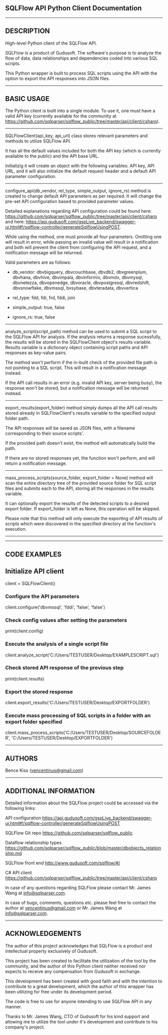 ## SQLFlow API Python Client Documentation

--------------------------------------------------------------------------------------------------------------------------------------------------------------------------------------------------------
DESCRIPTION
--------------------------------------------------------------------------------------------------------------------------------------------------------------------------------------------------------

High-level Python client of the SQLFlow API.

SQLFlow is a product of Gudusoft. The software's purpose is to analyze the flow of data, data relationships and dependencies coded into various SQL scripts.

This Python wrapper is built to process SQL scripts using the API with the option to export the API responses into JSON files.


--------------------------------------------------------------------------------------------------------------------------------------------------------------------------------------------------------
BASIC USAGE
--------------------------------------------------------------------------------------------------------------------------------------------------------------------------------------------------------

The Python client is built into a single module. To use it, one must have a valid API key (currently available for the community at https://github.com/sqlparser/sqlflow_public/tree/master/api/client/csharp).

****************************************************************************************************

SQLFlowClient(api_key, api_url) class stores relevant parameters and methods to utilize SQLFlow API.

It has all the default values included for both the API key (which is currently available to the public) and the API base URL.

Initializig it will create an object with the following variables: API key, API URL, and it will also initialize the default request header and a default API parameter configuration.

****************************************************************************************************

configure_api(db_vendor, rel_type, simple_output, ignore_rs) method is created to change default API parameters as per required. It will change the pre-set API configuration based to provided parameter values.

Detailed explanations regarding API configuration could be found here: https://github.com/sqlparser/sqlflow_public/tree/master/api/client/csharp and here: https://api.gudusoft.com/gspLive_backend/swagger-ui.html#!/sqlflow-controller/generateSqlflowUsingPOST.

While using the method, one must provide all four parameters. Omitting one will result in error, while passing an invalid value will result in a notification and both will prevent the client from configuring the API request, and a notification message will be returned.

Valid parameters are as follows:

- db_vendor: dbvbigquery, dbvcouchbase, dbvdb2, dbvgreenplum, dbvhana, dbvhive, dbvimpala, dbvinformix, dbvmdx, dbvmysql, dbvnetezza, dbvopenedge, dbvoracle, dbvpostgresql, dbvredshift, dbvsnowflake, dbvmssql, bvsybase, dbvteradata, dbvvertica

- rel_type: fdd, fdr, frd, fddi, join

- simple_output: true, false

- ignore_rs: true, false

****************************************************************************************************

analyze_script(script_path) method can be used to submit a SQL script to the SQLFlow API for analysis. If the analysis returns a response sucessfully, the results will be stored in the SQLFlowClient object's results variable. Results variable is a dictionary object containing script paths and API responses as key-value pairs.

The method won't perform if the in-built check of the provided file path is not pointing to a SQL script. This will result in a notification message instead.

If the API call results in an error (e.g. invalid API key, server being busy), the response won't be stored, but a notification message will be returned instead.

****************************************************************************************************

export_results(export_folder) method simply dumps all the API call results stored already in SQLFlowClient's results variable to the specified output folder path.

The API responses will be saved as JSON files, with a filename corresponding to their source scripts'.

If the provided path doesn't exist, the method will automatically build the path.

If there are no stored responses yet, the function won't perform, and will return a notification message.

****************************************************************************************************

mass_process_scripts(source_folder, export_folder = None) method will scan the entire directory tree of the provided source folder for SQL script files and submits each to the API, storing all the responses in the results variable.

It can optionally export the results of the detected scripts to a desired export folder. If export_folder is left as None, this operation will be skipped.

Please note that this method will only execute the exporting of API results of scripts which were discovered in the specified directory at the function's execution.

****************************************************************************************************


--------------------------------------------------------------------------------------------------------------------------------------------------------------------------------------------------------
CODE EXAMPLES
--------------------------------------------------------------------------------------------------------------------------------------------------------------------------------------------------------

## Initialize API client

client = SQLFlowClient()


### Configure the API parameters

client.configure('dbvmssql', 'fddi', 'false', 'false')

### Check config values after setting the parameters

print(client.config)

### Execute the analysis of a single script file

client.analyze_script('C:/Users/TESTUSER/Desktop/EXAMPLESCRIPT.sql')

### Check stored API response of the previous step

print(client.results)


### Export the stored response

client.export_results('C:/Users/TESTUSER/Desktop/EXPORTFOLDER')


### Execute mass processing of SQL scripts in a folder with an export folder specified

client.mass_process_scripts('C:/Users/TESTUSER/Desktop/SOURCEFOLDER', 'C:/Users/TESTUSER/Desktop/EXPORTFOLDER')


--------------------------------------------------------------------------------------------------------------------------------------------------------------------------------------------------------
AUTHORS
--------------------------------------------------------------------------------------------------------------------------------------------------------------------------------------------------------

Bence Kiss (vencentinus@gmail.com)


--------------------------------------------------------------------------------------------------------------------------------------------------------------------------------------------------------
ADDITIONAL INFORMATION
--------------------------------------------------------------------------------------------------------------------------------------------------------------------------------------------------------

Detailed information about the SQLFlow project could be accessed via the following links:

API configuration				https://api.gudusoft.com/gspLive_backend/swagger-ui.html#!/sqlflow-controller/generateSqlflowUsingPOST

SQLFlow Git repo				https://github.com/sqlparser/sqlflow_public

Dataflow relationship types			https://github.com/sqlparser/sqlflow_public/blob/master/dbobjects_relationship.md

SQLFlow front end				http://www.gudusoft.com/sqlflow/#/

C# API client					https://github.com/sqlparser/sqlflow_public/tree/master/api/client/csharp


In case of any questions regarding SQLFlow please contact Mr. James Wang at info@sqlparser.com.

In case of bugs, comments, questions etc. please feel free to contact the author at vencentinus@gmail.com or Mr. James Wang at info@sqlparser.com.


--------------------------------------------------------------------------------------------------------------------------------------------------------------------------------------------------------
ACKNOWLEDGEMENTS
--------------------------------------------------------------------------------------------------------------------------------------------------------------------------------------------------------

The author of this project acknowledges that SQLFlow is a product and intellectual property exclusively of Gudusoft.

This project has been created to facilitate the utilization of the tool by the community, and the author of this Python client neither received nor expects to receive any compensation from Gudusoft in exchange.

This development has been created with good faith and with the intention to contribute to a great development, which the author of this wrapper has been utilizing for free under its development period.

The code is free to use for anyone intending to use SQLFlow API in any manner.

Thanks to Mr. James Wang, CTO of Gudusoft for his kind support and allowing me to utilize the tool under it's development and contribute to his company's project.